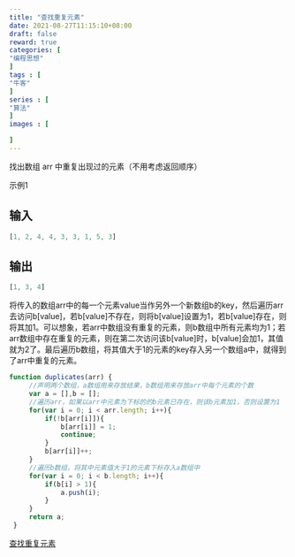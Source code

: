 ```yaml
---
title: "查找重复元素"
date: 2021-08-27T11:15:10+08:00
draft: false
reward: true
categories: [
"编程思想"
]
tags : [
"牛客"
]
series : [
"算法"
]
images : [

]
---
```



找出数组 arr 中重复出现过的元素（不用考虑返回顺序）

示例1

## 输入

```javascript
[1, 2, 4, 4, 3, 3, 1, 5, 3]
```

## 输出

```javascript
[1, 3, 4]
```

将传入的数组arr中的每一个元素value当作另外一个新数组b的key，然后遍历arr去访问b[value]，若b[value]不存在，则将b[value]设置为1，若b[value]存在，则将其加1。可以想象，若arr中数组没有重复的元素，则b数组中所有元素均为1；若arr数组中存在重复的元素，则在第二次访问该b[value]时，b[value]会加1，其值就为2了。最后遍历b数组，将其值大于1的元素的key存入另一个数组a中，就得到了arr中重复的元素。

```javascript
function duplicates(arr) {
     //声明两个数组，a数组用来存放结果，b数组用来存放arr中每个元素的个数
     var a = [],b = [];
     //遍历arr，如果以arr中元素为下标的的b元素已存在，则该b元素加1，否则设置为1
     for(var i = 0; i < arr.length; i++){
         if(!b[arr[i]]){
             b[arr[i]] = 1;
             continue;
         }
         b[arr[i]]++;
     }
     //遍历b数组，将其中元素值大于1的元素下标存入a数组中
     for(var i = 0; i < b.length; i++){
         if(b[i] > 1){
             a.push(i);
         }
     }
     return a;
 }
```

[查找重复元素](https://www.nowcoder.com/questionTerminal/871a468deecf453589ea261835d6b78b)
